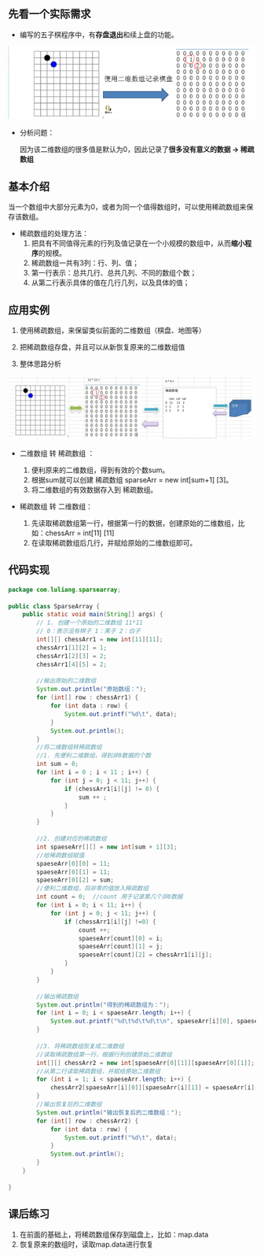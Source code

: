 ## 先看一个实际需求

* 编写的五子棋程序中，有**存盘退出**和续上盘的功能。

![wuziqi.jpg](../img/wuziqi.jpg)

* 分析问题：

  因为该二维数组的很多值是默认为0，因此记录了**很多没有意义的数据 -> 稀疏数组**

## 基本介绍

​	当一个数组中大部分元素为0，或者为同一个值得数组时，可以使用稀疏数组来保存该数组。

* 稀疏数组的处理方法：
  1. 把具有不同值得元素的行列及值记录在一个小规模的数组中，从而**缩小程序**的规模。
  2. 稀疏数组一共有3列：行、列、值；
  3. 第一行表示：总共几行、总共几列、不同的数组个数；
  4. 从第二行表示具体的值在几行几列，以及具体的值；

## 应用实例

1. 使用稀疏数组，来保留类似前面的二维数组（棋盘、地图等）

2. 把稀疏数组存盘，并且可以从新恢复原来的二维数组值

3. 整体思路分析

![xishu.jpg](../img/xishu.jpg)

* 二维数组 转 稀疏数组 ：
  1. 便利原来的二维数组，得到有效的个数sum。
  2. 根据sum就可以创建 稀疏数组 sparseArr = new int[sum+1] [3]。
  3. 将二维数组的有效数据存入到 稀疏数组。

* 稀疏数组 转 二维数组：
  1. 先读取稀疏数组第一行，根据第一行的数据，创建原始的二维数组，比如：chessArr = int[11] [11]
  2. 在读取稀疏数组后几行，并赋给原始的二维数组即可。



## 代码实现

```java
package com.luliang.sparsearray;

public class SparseArray {
    public static void main(String[] args) {
        // 1. 创建一个原始的二维数组 11*11
        // 0：表示没有棋子 1：黑子 2：白子
        int[][] chessArr1 = new int[11][11];
        chessArr1[1][2] = 1;
        chessArr1[2][3] = 2;
        chessArr1[4][5] = 2;

        //输出原始的二维数组
        System.out.println("原始数组：");
        for (int[] row : chessArr1) {
            for (int data : row) {
                System.out.printf("%d\t", data);
            }
            System.out.println();
        }
        //将二维数组转稀疏数组
        //1. 先便利二维数组，得到非0数据的个数
        int sum = 0;
        for (int i = 0 ; i < 11 ; i++) {
            for (int j = 0; j < 11; j++) {
                if (chessArr1[i][j] != 0) {
                    sum ++ ;
                }
            }
        }

        //2. 创建对应的稀疏数组
        int spaeseArr[][] = new int[sum + 1][3];
        //给稀疏数组赋值
        spaeseArr[0][0] = 11;
        spaeseArr[0][1] = 11;
        spaeseArr[0][2] = sum;
        //便利二维数组，将非零的值放入稀疏数组
        int count = 0;  //count 用于记录第几个非0数据
        for (int i = 0; i < 11; i++) {
            for (int j = 0; j < 11; j++) {
                if (chessArr1[i][j] !=0) {
                    count ++;
                    spaeseArr[count][0] = i;
                    spaeseArr[count][1] = j;
                    spaeseArr[count][2] = chessArr1[i][j];
                }
            }
        }

        //输出稀疏数组
        System.out.println("得到的稀疏数组为：");
        for (int i = 0; i < spaeseArr.length; i++) {
            System.out.printf("%d\t%d\t%d\t\n", spaeseArr[i][0], spaeseArr[i][1], spaeseArr[i][2]);
        }

        //3. 将稀疏数组恢复成二维数组
        //读取稀疏数组第一行，根据行列创建原始二维数组
        int[][] chessArr2 = new int[spaeseArr[0][1]][spaeseArr[0][1]];
        //从第二行读取稀疏数组，并赋给原始二维数组
        for (int i = 1; i < spaeseArr.length; i++) {
            chessArr2[spaeseArr[i][0]][spaeseArr[i][1]] = spaeseArr[i][2];
        }
        //输出恢复后的二维数组
        System.out.println("输出恢复后的二维数组：");
        for (int[] row : chessArr2) {
            for (int data : row) {
                System.out.printf("%d\t", data);
            }
            System.out.println();
        }
    }

}
```

## 课后练习

1. 在前面的基础上，将稀疏数组保存到磁盘上，比如：map.data
2. 恢复原来的数组时，读取map.data进行恢复